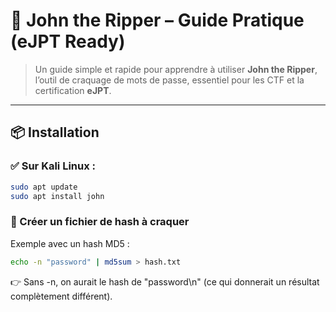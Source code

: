 
# 🔐 John the Ripper – Guide Pratique (eJPT Ready)

> Un guide simple et rapide pour apprendre à utiliser **John the Ripper**, l’outil de craquage de mots de passe, essentiel pour les CTF et la certification **eJPT**.

---

## 📦 Installation

### ✅ Sur Kali Linux :  
```bash
sudo apt update
sudo apt install john
```

### 📁 Créer un fichier de hash à craquer  
Exemple avec un hash MD5 :
```bash
echo -n "password" | md5sum > hash.txt
```
👉 Sans -n, on aurait le hash de "password\n" (ce qui donnerait un résultat complètement différent).
